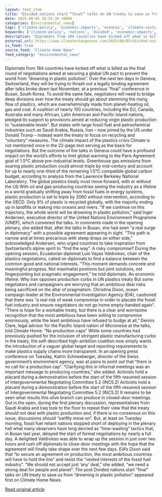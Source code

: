 ```yaml
---
layout: feed_item
title: "Divided nations start “final” talks on UN treaty to save us from “drowning in plastic pollution”"
date: 2025-08-05 16:55:30 +0000
categories: [environmental_news]
tags: ['climate-policy', 'economic-impacts', 'oceania', 'climate-costs', 'australia', 'emissions', 'fossil-fuels', 'urgent', 'pacific-region', 'paris-agreement']
keywords: ['climate-policy', 'nations', 'divided', 'economic-impacts', 'oceania', 'climate-costs', 'australia', 'start']
description: "Diplomats from 184 countries have kicked off what is billed as the final round of negotiations aimed at securing a global UN pact to prevent the world from “..."
external_url: https://www.climatechangenews.com/2025/08/05/divided-nations-start-final-talks-on-un-treaty-to-save-us-from-drowning-in-plastic-pollution/
is_feed: true
source_feed: "Climate Home News"
feed_category: "environmental_news"
---
```


Diplomats from 184 countries have kicked off what is billed as the final round of negotiations aimed at securing a global UN pact to prevent the world from “drowning in plastic pollution&#8221;. Over the next ten days in Geneva, Switzerland, they will be trying to thrash out a legally binding agreement after talks broke down last November, at a previous “final” conference in Busan, South Korea. To avoid the same fate, negotiators will need to bridge deep divisions over how the treaty should go about stemming the rising flow of plastics, which are overwhelmingly made from planet-heating oil, gas and coal. A coalition of nearly 100 countries, including the EU, Canada, Australia and many African, Latin American and Pacific Island nations, pledged its support to provisions aimed at reducing virgin plastic production to “sustainable levels”. But states with large fossil fuel and petrochemical industries such as Saudi Arabia, Russia, Iran &#8211; now joined by the US under Donald Trump &#8211; instead want the treaty to focus on recycling and “voluntary” measures. The climate impact of the plastics crisis Climate is not mentioned once in the 22-page text serving as the basis for negotiations. But the outcome of the talks in Geneva could have a profound impact on the world’s efforts to limit global warming to the Paris Agreement goal of 1.5°C above pre-industrial levels. Greenhouse gas emissions from soaring plastic production could almost triple by mid-century and account for up to nearly one-third of the remaining 1.5°C compatible global carbon budget, according to analysis from the Lawrence Berkeley National Laboratory. The global plastics treaty must move forward, with or without the US With oil and gas-producing countries seeing the industry as a lifeline in a world gradually shifting away from fossil fuels in energy systems, plastic production is set to triple by 2060 without intervention, according to the OECD. Only 9% of plastic is recycled globally, with the majority ending up in landfills or leaking into oceans and rivers. “If we continue on this trajectory, the whole world will be drowning in plastic pollution,” said Inger Andersen, executive director of the United Nations Environment Programme (UNEP), which convened the talks. In comments made in the opening plenary, she added that, after the talks in Busan, she had seen “a real surge in diplomacy” with a possible agreement appearing in sight. “This path is narrow and at times precarious with steep drops on either side,” acknowledged Andersen, who urged countries to take inspiration from Switzerland’s alpine spirit to “find the way”. A risky compromise? During the opening session, Ecuadorian diplomat Luis Vayas Valdivieso, chair of the plastics negotiations, called on diplomats to find a balance between the common good and national interests. “This moment demands concrete and meaningful progress. Not maximalist positions but joint solutions, not fingerpointing but pragmatic engagement,” he told diplomats. An economic lifeline: Why Iran opposes production curbs in UN plastics treaty But some negotiators and campaigners are worrying that an ambitious deal risks being sacrificed on the altar of pragmatism. Christina Dixon, ocean campaign leader at the Environmental Investigation Agency (EIA), cautioned that there was “a real risk of weak compromise in order to placate the fossil fuel industry and ensure negotiators do not go home empty-handed again”. “There is hope for a workable treaty, but there is a clear and worrisome recognition that the most ambitious have been willing to compromise enormously, while the least ambitious have refused to budge at all,” Dennis Clare, legal advisor for the Pacific Island nation of Micronesia at the talks, told Climate Home. &#8220;No production caps&#8221; While some countries had previously pushed for the inclusion of stringent plastic manufacturing curbs in the treaty, the self-described high-ambition coalition now simply wants the introduction of a vaguer global target and reporting requirements to make plastics supply chains more transparent. In an opening press conference on Tuesday, Katrin Schneeberger, director of the Swiss government&#8217;s environment agency, was at pains to point out that “there is no call for a production cap”. “Clarifying this in informal meetings was an important message to producing countries,” she added. Activists hold a placard during a demonstration before the start of the fifth resumed session of Intergovernmental Negotiating Committee 5.2 (INC5.2) Activists hold a placard during a demonstration before the start of the fifth resumed session of Intergovernmental Negotiating Committee 5.2 (INC5.2) It remains to be seen what results this olive branch can produce in closed-door meetings. Out in the open, during the first plenary discussion, representatives from Saudi Arabia and Iraq took to the floor to repeat their view that the treaty should not deal with plastic production and, if there is no consensus on this issue, discussions should “swiftly move on”. But, at least on Tuesday morning, fossil fuel reliant nations stopped short of deploying in the plenary hall what many observers have long decried as “time-wasting” tactics that, in Busan last year, delayed the start of formal negotiations by nearly a full day. A delighted Valdivieso was able to wrap up the session in just over two hours and rush off diplomats to close-door meetings with the hope that the agreement will finally take shape over the next few days. EIA&#8217;s Dixon said that “to secure an agreement on production, the most ambitious countries will have to hold the line” and resist the “vested interests of the fossil fuel industry”. “We should not accept just ‘any’ deal,” she added, “we need a strong deal for people and planet”. The post Divided nations start &#8220;final&#8221; talks on UN treaty to save us from &#8220;drowning in plastic pollution&#8221; appeared first on Climate Home News.

[Read original article](https://www.climatechangenews.com/2025/08/05/divided-nations-start-final-talks-on-un-treaty-to-save-us-from-drowning-in-plastic-pollution/)
